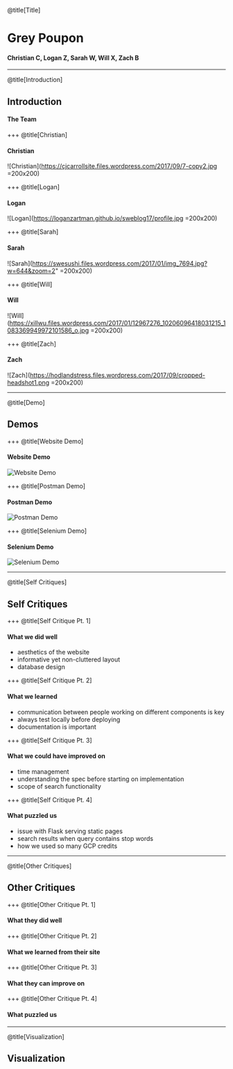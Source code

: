@title[Title]
# Grey Poupon
#### Christian C, Logan Z, Sarah W, Will X, Zach B

---
@title[Introduction]
## Introduction
#### The Team

+++
@title[Christian]
#### Christian
![Christian](https://cjcarrollsite.files.wordpress.com/2017/09/7-copy2.jpg =200x200)

+++
@title[Logan]
#### Logan 
![Logan](https://loganzartman.github.io/sweblog17/profile.jpg =200x200)

+++
@title[Sarah]
#### Sarah
![Sarah](https://swesushi.files.wordpress.com/2017/01/img_7694.jpg?w=644&zoom=2" =200x200)

+++
@title[Will]
#### Will
![Will](https://xillwu.files.wordpress.com/2017/01/12967276_10206096418031215_1083369949972101586_o.jpg =200x200)

+++
@title[Zach]
#### Zach
![Zach](https://hodlandstress.files.wordpress.com/2017/09/cropped-headshot1.png =200x200)

---
@title[Demo]
## Demos

+++
@title[Website Demo]
#### Website Demo
![Website Demo](https://youtube.com/embed/eyZW7hbXPdI)

+++
@title[Postman Demo]
#### Postman Demo
![Postman Demo](https://youtube.com/embed/bC6hke2j6XE)

+++
@title[Selenium Demo]
#### Selenium Demo
![Selenium Demo]()

---
@title[Self Critiques]
## Self Critiques

+++
@title[Self Critique Pt. 1]
#### What we did well
* aesthetics of the website
* informative yet non-cluttered layout
* database design

+++
@title[Self Critique Pt. 2]
#### What we learned
* communication between people working on different components is key
* always test locally before deploying
* documentation is important

+++
@title[Self Critique Pt. 3]
#### What we could have improved on
* time management
* understanding the spec before starting on implementation
* scope of search functionality

+++
@title[Self Critique Pt. 4]
#### What puzzled us
* issue with Flask serving static pages
* search results when query contains stop words
* how we used so many GCP credits

---
@title[Other Critiques]
## Other Critiques

+++
@title[Other Critique Pt. 1]
#### What they did well

+++
@title[Other Critique Pt. 2]
#### What we learned from their site

+++
@title[Other Critique Pt. 3]
#### What they can improve on

+++
@title[Other Critique Pt. 4]
#### What puzzled us

---
@title[Visualization]
## Visualization


